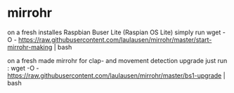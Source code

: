 # mirrohr

on a fresh installes Raspbian Buser Lite (Raspian OS Lite) simply run 
wget -O - https://raw.githubusercontent.com/laulausen/mirrohr/master/start-mirrohr-making | bash

on a fresh made mirrohr for clap- and movement detection upgrade just run :
wget -O - https://raw.githubusercontent.com/laulausen/mirrohr/master/bs1-upgrade | bash
